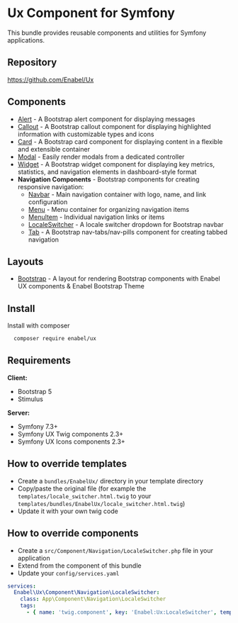 # Ux Component for Symfony

This bundle provides reusable components and utilities for Symfony applications.

## Repository

https://github.com/Enabel/Ux

## Components

- [Alert](Alert/alert.md) - A Bootstrap alert component for displaying messages
- [Callout](Callout/callout.md) - A Bootstrap callout component for displaying highlighted information with customizable types and icons
- [Card](Card/card.md) - A Bootstrap card component for displaying content in a flexible and extensible container
- [Modal](modal.md) - Easily render modals from a dedicated controller
- [Widget](widget/widget.md) - A Bootstrap widget component for displaying key metrics, statistics, and navigation elements in dashboard-style format
- **Navigation Components** - Bootstrap components for creating responsive navigation:
  - [Navbar](Navigation/navbar.md) - Main navigation container with logo, name, and link configuration
  - [Menu](Navigation/menu.md) - Menu container for organizing navigation items
  - [MenuItem](Navigation/menuItem.md) - Individual navigation links or items
  - [LocaleSwitcher](LocaleSwitcher/localeSwitcher.md) - A locale switcher dropdown for Bootstrap navbar
  - [Tab](Navigation/tab.md) - A Bootstrap nav-tabs/nav-pills component for creating tabbed navigation

## Layouts

- [Bootstrap](Layout/bootstrap.md) - A layout for rendering Bootstrap components with Enabel UX components & Enabel Bootstrap Theme

## Install

Install with composer

```bash
  composer require enabel/ux
```

## Requirements

**Client:**
- Bootstrap 5
- Stimulus

**Server:**
- Symfony 7.3+
- Symfony UX Twig components 2.3+
- Symfony UX Icons components 2.3+

## How to override templates

- Create a `bundles/EnabelUx/` directory in your template directory
- Copy/paste the original file (for example the `templates/locale_switcher.html.twig` to your `templates/bundles/EnabelUx/locale_switcher.html.twig`)
- Update it with your own twig code

## How to override components

- Create a `src/Component/Navigation/LocaleSwitcher.php` file in your application
- Extend from the component of this bundle
- Update your `config/services.yaml`

```yaml
services:
  Enabel\Ux\Component\Navigation\LocaleSwitcher:
    class: App\Component\Navigation\LocaleSwitcher
    tags:
      - { name: 'twig.component', key: 'Enabel:Ux:LocaleSwitcher', template: 'templates/bundles/EnabelUx/locale_switcher.html.twig', expose_public_props: true }
```
